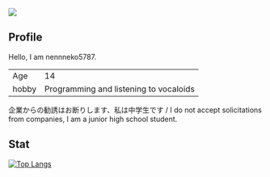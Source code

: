 ![](https://count.getloli.com/get/@nennneko5787?theme=moebooru)  
## Profile
Hello, I am nennneko5787.  

|  |  |
| ---- | ---- |
| Age | 14 |
| hobby | Programming and listening to vocaloids |

企業からの勧誘はお断りします、私は中学生です / I do not accept solicitations from companies, I am a junior high school student.  
## Stat
[![Top Langs](https://github-readme-stats.vercel.app/api/top-langs/?username=nennneko5787)](https://github.com/anuraghazra/github-readme-stats)  
